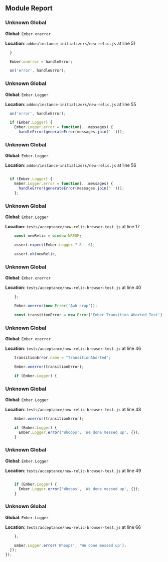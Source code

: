 ## Module Report
### Unknown Global

**Global**: `Ember.onerror`

**Location**: `addon/instance-initializers/new-relic.js` at line 51

```js
  }

  Ember.onerror = handleError;

  on('error', handleError);
```

### Unknown Global

**Global**: `Ember.Logger`

**Location**: `addon/instance-initializers/new-relic.js` at line 55

```js
  on('error', handleError);

  if (Ember.Logger) {
    Ember.Logger.error = function(...messages) {
      handleError(generateError(messages.join(' ')));
```

### Unknown Global

**Global**: `Ember.Logger`

**Location**: `addon/instance-initializers/new-relic.js` at line 56

```js

  if (Ember.Logger) {
    Ember.Logger.error = function(...messages) {
      handleError(generateError(messages.join(' ')));
    };
```

### Unknown Global

**Global**: `Ember.Logger`

**Location**: `tests/acceptance/new-relic-browser-test.js` at line 17

```js
    const newRelic = window.NREUM;

    assert.expect(Ember.Logger ? 8 : 6);

    assert.ok(newRelic,
```

### Unknown Global

**Global**: `Ember.onerror`

**Location**: `tests/acceptance/new-relic-browser-test.js` at line 40

```js
    };

    Ember.onerror(new Error('Awh crap'));

    const transitionError = new Error('Ember Transition Aborted Test');
```

### Unknown Global

**Global**: `Ember.onerror`

**Location**: `tests/acceptance/new-relic-browser-test.js` at line 46

```js
    transitionError.name = "TransitionAborted";

    Ember.onerror(transitionError);

    if (Ember.Logger) {
```

### Unknown Global

**Global**: `Ember.Logger`

**Location**: `tests/acceptance/new-relic-browser-test.js` at line 48

```js
    Ember.onerror(transitionError);

    if (Ember.Logger) {
      Ember.Logger.error('Whoops', 'We done messed up', {});
    }
```

### Unknown Global

**Global**: `Ember.Logger`

**Location**: `tests/acceptance/new-relic-browser-test.js` at line 49

```js

    if (Ember.Logger) {
      Ember.Logger.error('Whoops', 'We done messed up', {});
    }

```

### Unknown Global

**Global**: `Ember.Logger`

**Location**: `tests/acceptance/new-relic-browser-test.js` at line 66

```js
    };

    Ember.Logger.error('Whoops', 'We done messed up');
  });
});
```
